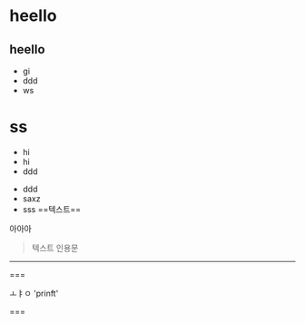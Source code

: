 # heello
## heello

* gi
* ddd
* ws

# ss

- hi
- hi
- ddd
+ ddd
+ saxz
+ sss
==텍스트==


아아아

> 텍스트 인용문
> 
---

===


ㅗㅑㅇ
\'prinft\'

===
